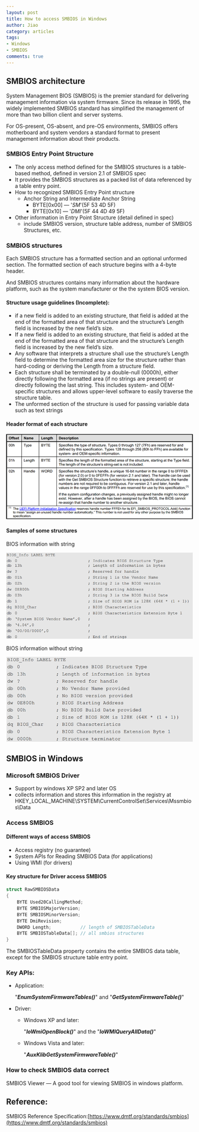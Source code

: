```yaml
---
layout: post
title: How to access SMBIOS in Windows
author: Jiao
category: articles
tags: 
- Windows
- SMBIOS
comments: true
---
```


## SMBIOS architecture

System Management BIOS (SMBIOS) is the premier standard for delivering management information via system firmware. Since its release in 1995, the widely implemented SMBIOS standard has simplified the management of more than two billion client and server systems.

For OS-present, OS-absent, and pre-OS environments, SMBIOS offers motherboard and system vendors a standard format to present management information about their products.

### SMBIOS Entry Point Structure

- The only access method defined for the SMBIOS structures is a table-based method, defined in version 2.1 of SMBIOS spec
- It provides the SMBIOS structures as a packed list of data referenced by a table entry point.
- How to recognized SMBIOS Entry Point structure
  - Anchor String and Intermediate Anchor String
    - BYTE[0x00] — '_SM_'(5F 53 4D 5F)
    - BYTE[0x10] — '_DMI_'(5F 44 4D 49 5F)
- Other information in Entry Point Structure (detail defined in spec)
  - include SMBIOS version, structure table address, number of SMBIOS Structures, etc.

### SMBIOS structures

Each SMBIOS structure has a formatted section and an optional unformed section. The formatted section of each structure begins with a 4-byte header.

And SMBIOS structures contains many information about the hardware platform, such as the system manufacturer or the the system BIOS version.

#### Structure usage guidelines (Incomplete):

- if a new field is added to an existing structure, that field is added at the end of the formatted area of that structure and the structure’s Length field is increased by the new field’s size.
- If a new field is added to an existing structure, that field is added at the end of the formatted area of that structure and the structure’s Length field is increased by the new field’s size.
- Any software that interprets a structure shall use the structure’s Length field to determine the formatted area size for the structure rather than hard-coding or deriving the Length from a structure field.
- Each structure shall be terminated by a double-null (0000h), either directly following the formatted area (if no strings are present) or directly following the last string. This includes system- and OEM-specific structures and allows upper-level software to easily traverse the structure table.
- The unformed section of the structure is used for passing variable data such as text strings

#### Header format of each structure

![](/images/How-to-access-SMBIOS-in-Windows/HearderFormat.png)

#### Samples of some structures

BIOS information with string

![](/images/How-to-access-SMBIOS-in-Windows/BIOS_Info_With_String.png)

BIOS information without string

![](/images/How-to-access-SMBIOS-in-Windows/BIOS_Info_Without_String.png)

## SMBIOS in Windows

### Microsoft SMBIOS Driver

- Support by windows XP SP2 and later OS
- collects information and stores this information in the registry at HKEY_LOCAL_MACHINE\SYSTEM\CurrentControlSet\Services\Mssmbios\Data

### Access SMBIOS

#### Different ways of access SMBIOS

- Access registry (no guarantee)
- System APIs for Reading SMBIOS Data (for applications)
- Using WMI (for drivers)

#### Key structure for Driver access SMBIOS

```c++
struct RawSMBIOSData
{
	BYTE Used20CallingMethod;
	BYTE SMBIOSMajorVersion;
	BYTE SMBIOSMinorVersion;
	BYTE DmiRevision;
	DWORD Length;			// length of SMBIOSTableData
	BYTE SMBIOSTableData[];	// all smbios structures
}
```

The SMBIOSTableData property contains the entire SMBIOS data table, except for the SMBIOS structure table entry point.

### Key APIs:

- Application:

  "***EnumSystemFirmwareTables()***" and "***GetSystemFirmwareTable()***"

- Driver:

  - Windows XP and later: 

    "***IoWmiOpenBlock()***" and the "***IoWMIQueryAllData()***"

  - Windows Vista and later:

    "***AuxKlibGetSystemFirmwareTable()***"

### How to check SMBIOS data correct

SMBIOS Viewer — A good tool for viewing SMBIOS in windows platform.

## Reference:

SMBIOS Reference Specification:[https://www.dmtf.org/standards/smbios](https://www.dmtf.org/standards/smbios)